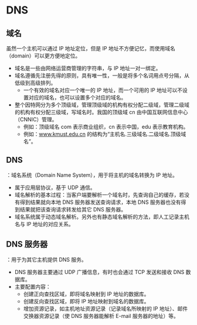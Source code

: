# DNS

## 域名

虽然一个主机可以通过 IP 地址定位，但是 IP 地址不方便记忆，而使用域名（domain）可以更方便地定位。
- 域名是一些由网络运营商管理的字符串，与 IP 地址一对一绑定。
- 域名遵循先注册先得的原则，具有唯一性，一般是将多个名词用点号分隔，从低级到高级排列。
  - 一个有效的域名对应一个唯一的 IP 地址，而一个可用的 IP 地址可以不设置对应的域名，也可以设置多个对应的域名。
- 整个因特网分为多个顶级域，管理顶级域的机构有权分配二级域，管理二级域的机构有权分配三级域，写域名时。我国的顶级域 cn 由中国互联网信息中心（CNNIC）管理。
  - 例如：顶级域名 com 表示商业组织，cn 表示中国，edu 表示教育机构。
  - 例如：www.kmust.edu.cn 的结构为“主机名.三级域名.二级域名.顶级域名”。

## DNS

：域名系统（Domain Name System），用于将主机的域名转换为 IP 地址。
- 属于应用层协议，基于 UDP 通信。
- 域名解析的基本过程：当客户端要解析一个域名时，先查询自己的缓存，若没有得到结果就向本地 DNS 服务器发送查询请求，本地 DNS 服务器也没有得到结果就把该查询请求转发给其它 DNS 服务器。
- 域名系统属于动态域名解析。另外也有静态域名解析的方法，即人工记录主机名与 IP 地址的对应关系。

## DNS 服务器

：用于为其它主机提供 DNS 服务。
- DNS 服务器主要通过 UDP 广播信息，有时也会通过 TCP 发送和接收 DNS 数据库。
- 主要配置内容：
  - 创建正向查找区域，即将域名映射到 IP 地址的数据库。
  - 创建反向查找区域，即将 IP 地址映射到域名的数据库。
  - 增加资源记录，如主机地址资源记录（记录域名所映射的 IP 地址）、邮件交换器资源记录（使 DNS 服务器能解析 E-mail 服务器的地址）等。
